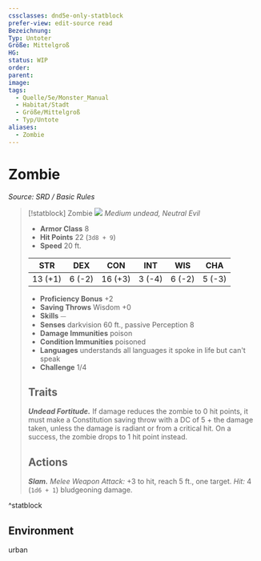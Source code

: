 ```yaml
---
cssclasses: dnd5e-only-statblock
prefer-view: edit-source read
Bezeichnung:
Typ: Untoter
Größe: Mittelgroß
HG:
status: WIP
order:
parent:
image:
tags:
  - Quelle/5e/Monster_Manual
  - Habitat/Stadt
  - Größe/Mittelgroß
  - Typ/Untote
aliases:
  - Zombie
---
```

# Zombie
*Source: SRD / Basic Rules*  

> [!statblock] Zombie
> ![](compendium/bestiary/undead/token/zombie.png#token)
> *Medium undead, Neutral Evil*
> 
> - **Armor Class** 8 
> - **Hit Points** 22 (`3d8 + 9`)
> - **Speed** 20 ft.
> 
> |STR|DEX|CON|INT|WIS|CHA|
> |:---:|:---:|:---:|:---:|:---:|:---:|
> |13 (+1)| 6 (-2)|16 (+3)| 3 (-4)| 6 (-2)| 5 (-3)|
> 
> - **Proficiency Bonus** +2
> - **Saving Throws** Wisdom +0
> - **Skills** ⏤
> - **Senses** darkvision 60 ft., passive Perception 8
> - **Damage Immunities** poison
> - **Condition Immunities** poisoned
> - **Languages** understands all languages it spoke in life but can't speak
> - **Challenge** 1/4
> 
> ## Traits
> 
> ***Undead Fortitude.*** If damage reduces the zombie to 0 hit points, it must make a Constitution saving throw with a DC of 5 + the damage taken, unless the damage is radiant or from a critical hit. On a success, the zombie drops to 1 hit point instead.
> 
> ## Actions
> 
> ***Slam.*** *Melee Weapon Attack:* +3 to hit, reach 5 ft., one target. *Hit:* 4 (`1d6 + 1`) bludgeoning damage.

^statblock

## Environment

urban